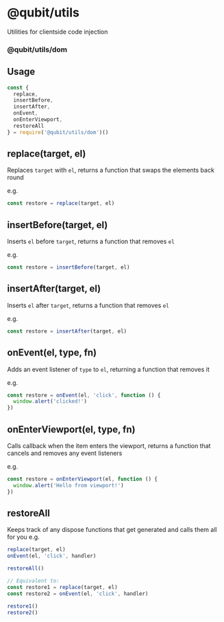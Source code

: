 # @qubit/utils
Utilities for clientside code injection


### @qubit/utils/dom

## Usage
```js
const {
  replace,
  insertBefore,
  insertAfter,
  onEvent,
  onEnterViewport,
  restoreAll
} = require('@qubit/utils/dom')()
````

## replace(target, el)
Replaces `target` with `el`, returns a function that swaps the elements back round

e.g.
```js
const restore = replace(target, el)
```

## insertBefore(target, el)
Inserts `el` before `target`, returns a function that removes `el`

e.g.
```js
const restore = insertBefore(target, el)
```

## insertAfter(target, el)
Inserts `el` after `target`, returns a function that removes `el`

e.g.
```js
const restore = insertAfter(target, el)
```

## onEvent(el, type, fn)
Adds an event listener of `type` to `el`, returning a function that removes it

e.g.
```js
const restore = onEvent(el, 'click', function () {
  window.alert('clicked!')
})
```

## onEnterViewport(el, type, fn)
Calls callback when the item enters the viewport, returns a function that cancels and removes any event listeners

e.g.
```js
const restore = onEnterViewport(el, function () {
  window.alert('Hello from viewport!')
})
```

## restoreAll
Keeps track of any dispose functions that get generated and calls them all for you
e.g.
```js
replace(target, el)
onEvent(el, 'click', handler)

restoreAll()

// Equivalent to:
const restore1 = replace(target, el)
const restore2 = onEvent(el, 'click', handler)

restore1()
restore2()
```
